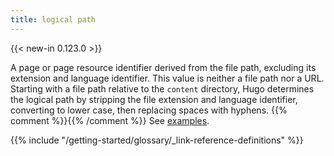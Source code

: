 ```yaml
---
title: logical path
---
```


{{< new-in 0.123.0 >}}

A page or page resource identifier derived from the file path, excluding its extension and language identifier. This value is neither a file path nor a URL. Starting with a file path relative to the `content` directory, Hugo determines the logical path by stripping the file extension and language identifier, converting to lower case, then replacing spaces with hyphens. {{% comment %}}<!-- You may also set this value using the `path` front matter field. -->{{% /comment %}} See [examples](/methods/page/path/#examples).

{{% include "/getting-started/glossary/_link-reference-definitions" %}}
